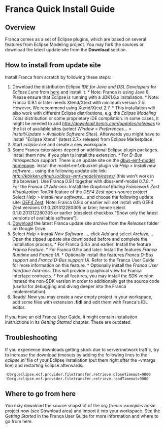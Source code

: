 # Franca Quick Install Guide #

## Overview ##

Franca comes as a set of Eclipse plugins, which are based on several features from Eclipse Modeling project. You may fork the sources or download the latest update site from the **Download** section.


## How to install from update site ##

Install Franca from scratch by following these steps:
  1. Download the distribution _Eclipse IDE for Java and DSL Developers_ for _Eclipse Luna_ from [here](https://eclipse.org/downloads/packages/eclipse-ide-java-and-dsl-developers/lunar) and install it.
    * Note: Franca is using Java 6. Please ensure that Eclipse is running with a JDK1.6.x installation.
    * Note: Franca 0.9.1 or later needs Xtend/Xtext with minimum version 2.5. However, We recommend using Xtend/Xtext 2.7.
    * This installation will also work with different Eclipse distributions, e.g. the _Eclipse Modeling Tools_ distribution or some proprietary IDE compilation. In some cases, it might be needed to add _http://download.itemis.com/updates/releases_ to the list of available sites (select _Window > Preferences... > Install/Update > Available Software Sites_). Afterwards you might have to install "Eclipse Xtend" (latest 2.7.x release) from Eclipse Marketplace.
  1. Start _eclipse.exe_ and create a new workspace.
  1. Some Franca extensions depend on additional Eclipse plugin packages. Install them now, if you plan to install the extension.
    * For _D-Bus Introspection_ support: There is an update site on the [dbus-emf-model homepage](https://github.com/kbirken/dbus-emf-model). Install the model.emf.dbusxml plugin via _Help > Install new software..._ using the following update site link: _http://kbirken.github.io/dbus-emf-model/releases/_ (this won't work in the browser). Use Franca 0.9.1 together with dbus-emf-model 0.7.8.
    * For the _Franca UI Add-ons_: Install the _Graphical Editing Framework Zest Visualization Toolkit_ feature of the _GEF4 Zest_ open-source project. Select _Help > Install new software..._ and choose the following update  site: [GEF4 Zest](http://download.eclipse.org/tools/gef/gef4/updates/integration). Note: Franca 0.9.x or earlier will not install with GEF4 Zest versions 0.1.0.201312280305 or later; hence select 0.1.0.201312280305 or earlier (deselect checkbox "Show only the latest versions of available software").
  1. [Download](https://googledrive.com/host/0B7JseVbR6jvhazEtRDVsSk9mX1k) the latest Franca update site archive from the _Releases_ folder on Google Drive.
  1. Select _Help > Install New Software ..._, click _Add_ and select _Archive..._. Open the zipped update site downloaded before and complete the installation process.
    * For Franca 0.8.x and earlier: Install the feature _Franca Feature_.
    * For Franca 0.9.x and later: Install the features _Franca Runtime_ and _Franca UI_.
    * Optionally install the features _Franca D-Bus support_ and _Franca D-Bus support UI_. Refer to the Franca User Guide for more information on this feature.
    * Optionally install the _Franca User Interface Add-ons_. This will provide a graphical view for Franca interface contracts.
    * For all features, you may install the SDK version instead the non-SDK version in order to additionally get the source code (useful for debugging and diving deeper into the Franca implementation).
  1. Ready! Now you may create a new empty project in your workspace, add some files with extension **.fidl** and edit them with Franca's IDL editor.

If you have an old Franca User Guide, it might contain installation instructions in its _Getting Started_ chapter. These are outdated.


## Troubleshooting ##

If you experience downloads getting stuck due to server/network traffic, try to increase the download timeouts by adding the following lines to the _eclipse.ini_ file of your Eclipse installation (put them right after the -vmargs line) and restarting Eclipse afterwards:
```
-Dorg.eclipse.ecf.provider.filetransfer.retrieve.closeTimeout=9000
-Dorg.eclipse.ecf.provider.filetransfer.retrieve.readTimeout=9000
```


## Where to go from here ##

You may download the source snapshot of the _org.franca.examples.basic_ project now (see Download area) and import it into your workspace. See the _Getting Started_ in the Franca User Guide for more information and where to go from here.